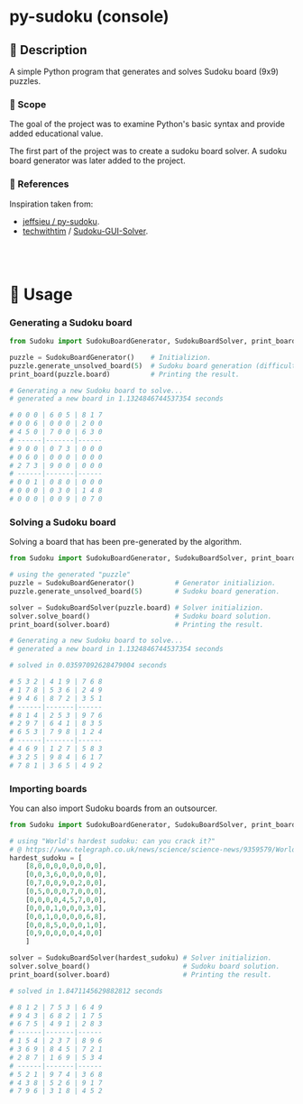 # py-sudoku (console)

## 📙 Description
A simple Python program that generates and solves Sudoku board (9x9) puzzles.

### 📏 Scope
The goal of the project was to examine Python's basic syntax and provide added educational value.

The first part of the project was to create a sudoku board solver.
A sudoku board generator was later added to the project.

### 🔗 References
Inspiration taken from:
- [jeffsieu / py-sudoku](https://github.com/jeffsieu/py-sudoku).
- [techwithtim](https://www.youtube.com/watch?v=eqUwSA0xI-s&list=PLzMcBGfZo4-kE3aF6Y0wNBNih7hWRAU2o) / [Sudoku-GUI-Solver](https://github.com/techwithtim/Sudoku-GUI-Solver).

\
&nbsp;

# 🚩 Usage

### Generating a Sudoku board
```py
from Sudoku import SudokuBoardGenerator, SudokuBoardSolver, print_board

puzzle = SudokuBoardGenerator()    # Initializion.
puzzle.generate_unsolved_board(5)  # Sudoku board generation (difficulty = 5 attempts).
print_board(puzzle.board)          # Printing the result.

# Generating a new Sudoku board to solve...
# generated a new board in 1.1324846744537354 seconds

# 0 0 0 | 6 0 5 | 8 1 7
# 0 0 6 | 0 0 0 | 2 0 0
# 4 5 0 | 7 0 0 | 6 3 0
# ------|-------|------
# 9 0 0 | 0 7 3 | 0 0 0
# 0 6 0 | 0 0 0 | 0 0 0
# 2 7 3 | 9 0 0 | 0 0 0
# ------|-------|------
# 0 0 1 | 0 8 0 | 0 0 0
# 0 0 0 | 0 3 0 | 1 4 8
# 0 0 0 | 0 0 9 | 0 7 0
```

### Solving a Sudoku board
Solving a board that has been pre-generated by the algorithm.
```py
from Sudoku import SudokuBoardGenerator, SudokuBoardSolver, print_board

# using the generated "puzzle"
puzzle = SudokuBoardGenerator()          # Generator initializion.
puzzle.generate_unsolved_board(5)        # Sudoku board generation.

solver = SudokuBoardSolver(puzzle.board) # Solver initializion.
solver.solve_board()                     # Sudoku board solution.
print_board(solver.board)                # Printing the result.

# Generating a new Sudoku board to solve...
# generated a new board in 1.1324846744537354 seconds

# solved in 0.03597092628479004 seconds

# 5 3 2 | 4 1 9 | 7 6 8
# 1 7 8 | 5 3 6 | 2 4 9
# 9 4 6 | 8 7 2 | 3 5 1
# ------|-------|------
# 8 1 4 | 2 5 3 | 9 7 6
# 2 9 7 | 6 4 1 | 8 3 5
# 6 5 3 | 7 9 8 | 1 2 4
# ------|-------|------
# 4 6 9 | 1 2 7 | 5 8 3
# 3 2 5 | 9 8 4 | 6 1 7
# 7 8 1 | 3 6 5 | 4 9 2
```

### Importing boards
You can also import Sudoku boards from an outsourcer.
```py
from Sudoku import SudokuBoardGenerator, SudokuBoardSolver, print_board

# using "World's hardest sudoku: can you crack it?"
# @ https://www.telegraph.co.uk/news/science/science-news/9359579/Worlds-hardest-sudoku-can-you-crack-it.html
hardest_sudoku = [
    [8,0,0,0,0,0,0,0,0],
    [0,0,3,6,0,0,0,0,0],
    [0,7,0,0,9,0,2,0,0],
    [0,5,0,0,0,7,0,0,0],
    [0,0,0,0,4,5,7,0,0],
    [0,0,0,1,0,0,0,3,0],
    [0,0,1,0,0,0,0,6,8],
    [0,0,8,5,0,0,0,1,0],
    [0,9,0,0,0,0,4,0,0]
    ]

solver = SudokuBoardSolver(hardest_sudoku) # Solver initializion.
solver.solve_board()                       # Sudoku board solution.
print_board(solver.board)                  # Printing the result.

# solved in 1.8471145629882812 seconds

# 8 1 2 | 7 5 3 | 6 4 9
# 9 4 3 | 6 8 2 | 1 7 5
# 6 7 5 | 4 9 1 | 2 8 3
# ------|-------|------
# 1 5 4 | 2 3 7 | 8 9 6
# 3 6 9 | 8 4 5 | 7 2 1
# 2 8 7 | 1 6 9 | 5 3 4
# ------|-------|------
# 5 2 1 | 9 7 4 | 3 6 8
# 4 3 8 | 5 2 6 | 9 1 7
# 7 9 6 | 3 1 8 | 4 5 2
```